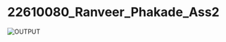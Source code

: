 # 22610080_Ranveer_Phakade_Ass2
![OUTPUT](https://private-user-images.githubusercontent.com/176362937/354895881-7ba8dd92-4625-4852-be83-df1082d32cb0.png?jwt=eyJhbGciOiJIUzI1NiIsInR5cCI6IkpXVCJ9.eyJpc3MiOiJnaXRodWIuY29tIiwiYXVkIjoicmF3LmdpdGh1YnVzZXJjb250ZW50LmNvbSIsImtleSI6ImtleTUiLCJleHAiOjE3MjI3ODc0NTUsIm5iZiI6MTcyMjc4NzE1NSwicGF0aCI6Ii8xNzYzNjI5MzcvMzU0ODk1ODgxLTdiYThkZDkyLTQ2MjUtNDg1Mi1iZTgzLWRmMTA4MmQzMmNiMC5wbmc_WC1BbXotQWxnb3JpdGhtPUFXUzQtSE1BQy1TSEEyNTYmWC1BbXotQ3JlZGVudGlhbD1BS0lBVkNPRFlMU0E1M1BRSzRaQSUyRjIwMjQwODA0JTJGdXMtZWFzdC0xJTJGczMlMkZhd3M0X3JlcXVlc3QmWC1BbXotRGF0ZT0yMDI0MDgwNFQxNTU5MTVaJlgtQW16LUV4cGlyZXM9MzAwJlgtQW16LVNpZ25hdHVyZT0wYzc1ZjQ3NjU0NTQyZGQyODYyYjkwMDA2NDM2ZDEwZjBkNWI5MjUyOWQxNDgzYzZiNTMzOWNkMWZkZDk5ZWRlJlgtQW16LVNpZ25lZEhlYWRlcnM9aG9zdCZhY3Rvcl9pZD0wJmtleV9pZD0wJnJlcG9faWQ9MCJ9.vc1P8xzdA_eAQ2Rb2Cdp5jKGNckT9j9IOBIcUHVCAHw)
